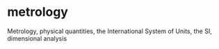 # metrology
 Metrology, physical quantities, the International System of Units, the SI, dimensional analysis
